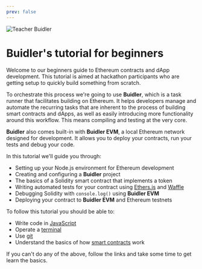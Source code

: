 ```yaml
---
prev: false
---
```

![Teacher Buidler](/buidler_tutorial.svg)
# Buidler's tutorial for beginners

Welcome to our beginners guide to Ethereum contracts and dApp development. This tutorial is aimed at hackathon participants who are getting setup to quickly build something from scratch.

To orchestrate this process we're going to use **Buidler**, which is a task runner that facilitates building on Ethereum. It helps developers manage and automate the recurring tasks that are inherent to the process of building smart contracts and dApps, as well as easily introducing more functionality around this workflow. This means compiling and testing at the very core.

**Buidler** also comes built-in with **Buidler EVM**, a local Ethereum network designed for development. It allows you to deploy your contracts, run your tests and debug your code.

In this tutorial we'll guide you through:
- Setting up your Node.js environment for Ethereum development
- Creating and configuring a **Buidler** project
- The basics of a Solidity smart contract that implements a token
- Writing automated tests for your contract using [Ethers.js](https://docs.ethers.io/ethers.js/html/) and [Waffle](https://getwaffle.io/)
- Debugging Solidity with `console.log()` using **Buidler EVM**
- Deploying your contract to **Buidler EVM** and Ethereum testnets

 To follow this tutorial you should be able to:

  - Write code in [JavaScript](https://developer.mozilla.org/en-US/docs/Learn/Getting_started_with_the_web/JavaScript_basics)
  - Operate a [terminal](https://en.wikipedia.org/wiki/Terminal_emulator)
  - Use [git](https://git-scm.com/doc)
  - Understand the basics of how [smart contracts](https://ethereum.org/learn/#smart-contracts) work

If you can't do any of the above, follow the links and take some time to get learn the basics.
